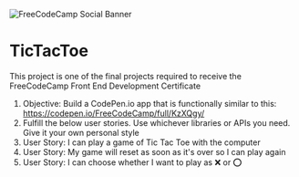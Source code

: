 ![FreeCodeCamp Social Banner](https://s3.amazonaws.com/freecodecamp/wide-social-banner.png)

# TicTacToe

This project is one of the final projects required to receive the FreeCodeCamp Front End Development Certificate

1. Objective: Build a CodePen.io app that is functionally similar to this: https://codepen.io/FreeCodeCamp/full/KzXQgy/
2. Fulfill the below user stories. Use whichever libraries or APIs you need. Give it your own personal style
3. User Story: I can play a game of Tic Tac Toe with the computer
4. User Story: My game will reset as soon as it's over so I can play again
5. User Story: I can choose whether I want to play as :x: or :o:
